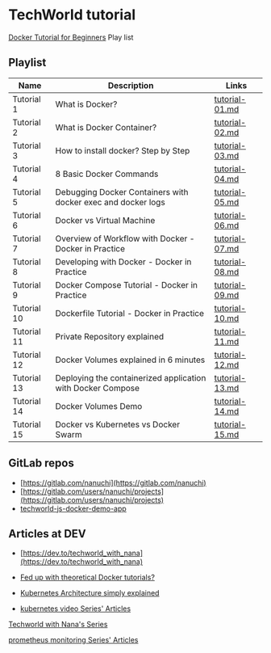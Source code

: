 # TechWorld tutorial

[Docker Tutorial for Beginners](https://www.youtube.com/playlist?list=PLy7NrYWoggjzfAHlUusx2wuDwfCrmJYcs) Play list

## Playlist

| Name           | Description                                                 | Links                            |
| -------------- | ----------------------------------------------------------- | -------------------------------- |
| Tutorial 1     | What is Docker?                                             | [tutorial-01.md](tutorial-01.md) |
| Tutorial 2     | What is Docker Container?                                   | [tutorial-02.md](tutorial-02.md) |
| Tutorial 3     | How to install docker? Step by Step                         | [tutorial-03.md](tutorial-03.md) |
| Tutorial 4     | 8 Basic Docker Commands                                     | [tutorial-04.md](tutorial-04.md) |
| Tutorial 5     | Debugging Docker Containers with docker exec and docker logs| [tutorial-05.md](tutorial-05.md) |
| Tutorial 6     | Docker vs Virtual Machine                                   | [tutorial-06.md](tutorial-06.md) |
| Tutorial 7     | Overview of Workflow with Docker - Docker in Practice       | [tutorial-07.md](tutorial-07.md) |
| Tutorial 8     | Developing with Docker - Docker in Practice                 | [tutorial-08.md](tutorial-08.md) |
| Tutorial 9     | Docker Compose Tutorial - Docker in Practice                | [tutorial-09.md](tutorial-09.md) |
| Tutorial 10    | Dockerfile Tutorial - Docker in Practice                    | [tutorial-10.md](tutorial-10.md) |
| Tutorial 11    | Private Repository explained                                | [tutorial-11.md](tutorial-11.md) |
| Tutorial 12    | Docker Volumes explained in 6 minutes                       | [tutorial-12.md](tutorial-12.md) |
| Tutorial 13    | Deploying the containerized application with Docker Compose | [tutorial-13.md](tutorial-13.md) |
| Tutorial 14    | Docker Volumes Demo                                         | [tutorial-14.md](tutorial-14.md) |
| Tutorial 15    | Docker vs Kubernetes vs Docker Swarm                        | [tutorial-15.md](tutorial-15.md) |

## GitLab repos

* [https://gitlab.com/nanuchi](https://gitlab.com/nanuchi)
* [https://gitlab.com/users/nanuchi/projects](https://gitlab.com/users/nanuchi/projects)
* [techworld-js-docker-demo-app](https://gitlab.com/nanuchi/techworld-js-docker-demo-app)

## Articles at DEV

* [https://dev.to/techworld_with_nana](https://dev.to/techworld_with_nana)
* [Fed up with theoretical Docker tutorials?](https://dev.to/techworld_with_nana/fed-up-with-theoretical-docker-tutorials-4076)

* [Kubernetes Architecture simply explained](https://dev.to/techworld_with_nana/kubernetes-architecture-simply-explained-4m49)
* [kubernetes video Series' Articles](https://dev.to/techworld_with_nana/series/4349)

[Techworld with Nana's Series](https://dev.to/techworld_with_nana/series)

[prometheus monitoring Series' Articles](https://dev.to/techworld_with_nana/series/7855)

